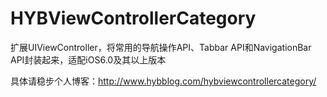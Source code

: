 # HYBViewControllerCategory
扩展UIViewController，将常用的导航操作API、Tabbar API和NavigationBar API封装起来，适配iOS6.0及其以上版本


具体请稳步个人博客：http://www.hybblog.com/hybviewcontrollercategory/

